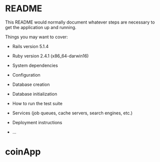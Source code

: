 # README

This README would normally document whatever steps are necessary to get the
application up and running.

Things you may want to cover:

* Rails version
5.1.4

* Ruby version
2.4.1 (x86_64-darwin16)

* System dependencies

* Configuration

* Database creation

* Database initialization

* How to run the test suite

* Services (job queues, cache servers, search engines, etc.)

* Deployment instructions

* ...
# coinApp
